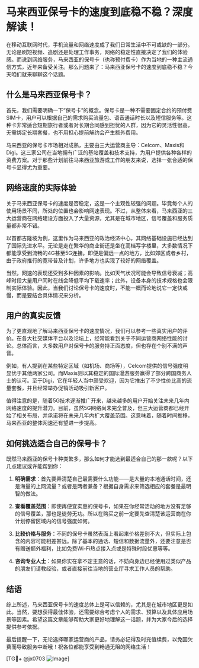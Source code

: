 # 马来西亚保号卡的速度到底稳不稳？深度解读！

在移动互联网时代，手机流量和网络速度成了我们日常生活中不可或缺的一部分。无论是刷短视频、追剧还是处理工作事务，网络的稳定性直接决定了我们的体验感。而说到网络服务，马来西亚的保号卡（也称预付费卡）作为当地的一种主流通信方式，近年来备受关注。那么问题来了：马来西亚保号卡的速度到底稳不稳？今天咱们就来聊聊这个话题。

## 什么是马来西亚保号卡？

首先，我们需要明确一下“保号卡”的概念。保号卡是一种不需要固定合约的预付费SIM卡，用户可以根据自己的需求购买流量包、语音通话时长以及短信服务等。这种卡非常适合短期旅行者或者对长期合同感到担忧的人群，因为它的灵活性很高，无需绑定长期套餐，也不用担心提前解约会产生额外费用。

马来西亚的保号卡市场相对成熟，主要由三大运营商主导：Celcom、Maxis和Digi。这三家公司在当地拥有广泛的基站覆盖和技术支持，为用户提供各种各样的资费方案。对于那些计划前往马来西亚旅游或工作的朋友来说，选择一张合适的保号卡显得尤为重要。

## 网络速度的实际体验

关于马来西亚保号卡的速度是否稳定，这是一个主观性较强的问题。毕竟每个人的使用场景不同，所处的位置也会影响网速表现。不过，从整体来看，马来西亚的三大运营商在网络建设方面投入了大量资源，尤其是在城市地区，信号覆盖和服务质量都非常不错。

以首都吉隆坡为例，这里作为马来西亚的政治经济中心，其网络基础设施已经达到了国际先进水平。无论是走在繁华的商业街还是坐在高档写字楼里，大多数情况下都能享受到流畅的4G甚至5G连接。即便是偏远一点的地方，比如郊区或者乡村，由于政府推行的宽带普及计划，许多地方也实现了较好的网络覆盖。

当然，网速的表现还受到多种因素的影响。比如天气状况可能会导致信号衰减；高峰时段大量用户同时在线会降低平均下载速率；此外，设备本身的技术规格也会限制实际体验。因此，当我们讨论保号卡的速度时，不能一概而论地说它一定快或慢，而是要结合具体情况来分析。

## 用户的真实反馈

为了更直观地了解马来西亚保号卡的速度情况，我们可以参考一些真实用户的评价。在各大社交媒体平台以及论坛上，经常能看到关于不同运营商网络性能的讨论。总体而言，大多数用户对保号卡的服务持正面态度，但也存在个别不满的声音。

例如，有人提到在某些特定区域（如机场、商场等），Celcom提供的信号强度明显优于其他两家公司。而Maxis则以其稳定的国际漫游服务赢得了部分跨国商务人士的认可。至于Digi，它在年轻人当中颇受欢迎，因为它推出了不少性价比高的流量套餐，并且经常举办促销活动吸引新客户。

值得注意的是，随着5G技术逐渐推广开来，越来越多的用户开始关注未来几年内网络速度的提升潜力。目前，虽然5G网络尚未完全普及，但三大运营商都已经开始了相关布局，并承诺将在未来几年内扩大覆盖范围。这意味着，随着时间推移，马来西亚的整体网速还有望进一步提高。

## 如何挑选适合自己的保号卡？

既然马来西亚的保号卡种类繁多，那么如何才能选到最适合自己的那一款呢？以下几点建议或许能帮到你：

1. **明确需求**：首先要弄清楚自己最需要什么功能——是大量的本地通话时间，还是海量的上网流量？或者是两者兼备？根据自身需求来筛选相应的套餐是最明智的做法。
   
2. **查看覆盖范围**：即使再便宜实惠的保号卡，如果在你经常活动的地方没有足够的信号覆盖，那也是徒劳无功。所以在购买之前一定要先查清楚该运营商在你计划停留区域内的信号强度如何。

3. **比较价格与服务**：不同的保号卡虽然表面上看起来价格差别不大，但实际上包含的内容可能相差甚远。除了基本的通话、短信和数据流量外，还要注意是否有赠送额外福利，比如免费Wi-Fi热点接入点或是特殊时段优惠等等。

4. **咨询专业人士**：如果你实在拿不定主意的话，不妨向身边已经使用过类似产品的朋友们请教经验，或者直接前往当地的营业厅寻求工作人员的帮助。

## 结语

综上所述，马来西亚保号卡的速度总体上是可以信赖的，尤其是在城市地区更是如此。当然，要想获得最佳体验，还需要综合考虑个人的需求、预算以及具体应用场景等因素。希望这篇文章能够帮助大家更好地理解这一话题，并为大家今后的选择提供参考依据。

最后提醒一下，无论选择哪家运营商的产品，请务必记得及时充值续费，以免因欠费而导致服务中断哦！祝各位都能享受到畅通无阻的网络生活！

[TG💪+ @jx0703 ![Image](https://github.com/user-attachments/assets/dbca1d08-cadb-493c-b0ec-ad6f7a83f270)]